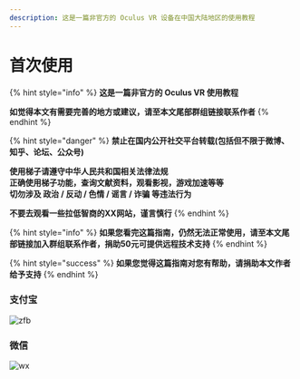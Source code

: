 ```yaml
---
description: 这是一篇非官方的 Oculus VR 设备在中国大陆地区的使用教程
---
```


# 首次使用

{% hint style="info" %}
**这是一篇非官方的 Oculus VR 使用教程**

**如觉得本文有需要完善的地方或建议，请至本文尾部群组链接联系作者**
{% endhint %}

{% hint style="danger" %}
**禁止在国内公开社交平台转载\(包括但不限于微博、知乎、论坛、公众号\)**

**使用梯子请遵守中华人民共和国相关法律法规  
正确使用梯子功能，查询文献资料，观看影视，游戏加速等等  
切勿涉及 政治 / 反动 / 色情 / 谣言 / 诈骗 等违法行为**

**不要去观看一些拉低智商的XX网站，谨言慎行**
{% endhint %}

{% hint style="info" %}
**如果您看完这篇指南，仍然无法正常使用，请至本文尾部链接加入群组联系作者，捐助50元可提供远程技术支持**
{% endhint %}

{% hint style="success" %}
**如果您觉得这篇指南对您有帮助，请捐助本文作者给予支持**
{% endhint %}

### 支付宝

![zfb](https://cdn.jsdelivr.net/gh/EYW-015/Oculus-guide-China/donate/zfb.png)

### 微信

![wx](https://cdn.jsdelivr.net/gh/EYW-015/Oculus-guide-China/donate/wx.png)

